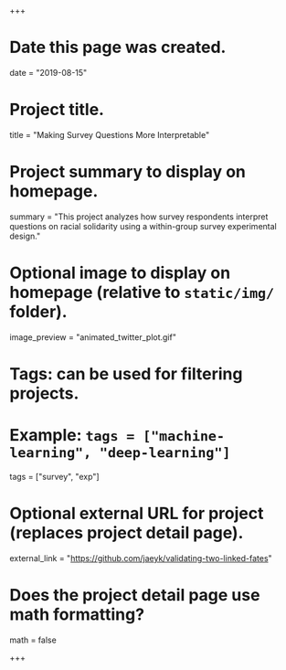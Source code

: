 +++
# Date this page was created.
date = "2019-08-15"

# Project title.
title = "Making Survey Questions More Interpretable"

# Project summary to display on homepage.
summary = "This project analyzes how survey respondents interpret questions on racial solidarity using a within-group survey experimental design."

# Optional image to display on homepage (relative to `static/img/` folder).
image_preview = "animated_twitter_plot.gif"

# Tags: can be used for filtering projects.
# Example: `tags = ["machine-learning", "deep-learning"]`
tags = ["survey", "exp"]

# Optional external URL for project (replaces project detail page).
external_link = "https://github.com/jaeyk/validating-two-linked-fates"

# Does the project detail page use math formatting?
math = false

+++

